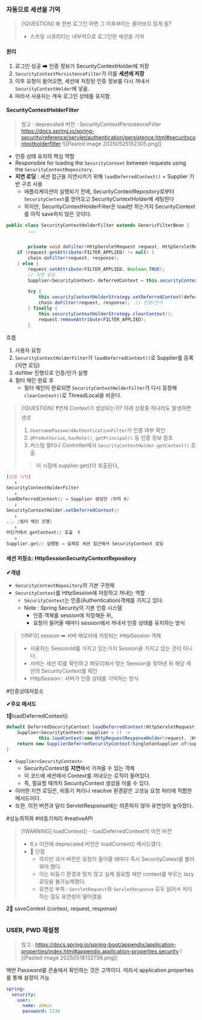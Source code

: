 

### 자동으로 세션을 기억

>[!QUESTION] 왜 한번 로그인 하면 그 이후부터는 물어보지 않게 됨?
>- 스프링 시큐리티는 내부적으로 로그인한 세션을 기억

#### 원리 
1. 로그인 성공 ➡ 인증 정보가 SecurityContextHolder에 저장
2. `SecurityContextPersistenceFilter`가 이를 **세션에 저장**
3. 이후 요청이 들어오면, 세션에 저장된 인증 정보를 다시 꺼내서 `SecurityContextHolder`에 넣음.
4. 따라서 사용자는 계속 로그인 상태를 유지함.

#### SecurityContextHolderFilter
> 참고 : deprecated 버전 : SecurityContextPersistenceFilter 
https://docs.spring.io/spring-security/reference/servlet/authentication/persistence.html#securitycontextholderfilter
![[Pasted image 20250525152305.png]]
- 인증 상태 유지의 핵심 역할 
- Responsible for loading the `SecurityContext` between requests using the `SecurityContextRepository`.
- **지연 로딩** : 세션 접근을 지연시키기 위해 `loadDeferredContext()` + Supplier 기반 구조 사용
	- 애플리케이션이 실행되기 전에, SecurityContextRepository로부터 `SecurityContext`를 얻어오고 SecurityContextHolder에 세팅한다
	- 하지만, SecurityContextHolderFilter은 load만 하는거지 SecurityContext를 아직 save하지 않은 것이다.

```java 
public class SecurityContextHolderFilter extends GenericFilterBean {
		...


		private void doFilter(HttpServletRequest request, HttpServletResponse response, FilterChain chain) throws ServletException, IOException {  
    if (request.getAttribute(FILTER_APPLIED) != null) {  
        chain.doFilter(request, response);  
    } else {  
        request.setAttribute(FILTER_APPLIED, Boolean.TRUE);  
        // 지연 로딩 
        Supplier<SecurityContext> deferredContext = this.securityContextRepository.loadDeferredContext(request);  
  
        try {  
            this.securityContextHolderStrategy.setDeferredContext(deferredContext);  
            chain.doFilter(request, response);  // 인증/인가 
        } finally {  
            this.securityContextHolderStrategy.clearContext();  
            request.removeAttribute(FILTER_APPLIED);  
        }  
```
흐름 
1. 사용자 요청 
2. `SecurityContextHolderFilter`가 `loadDeferredContext()`로 Supplier를 등록 (지연 로딩)
3. dofilter 진행으로 인증/인가 실행 
4. 필터 체인 완료 후 
	- 필터 체인이 완료되면 `SecurityContextHolderFilter`가 다시 등장해 `clearContext()`로 ThreadLocal을 비운다.

>[!QUESTION] ❓언제 Context가 생성되는가?
>아래 상황중 하나라도 발생하면 생성 
>1. `UsernamePasswordAuthenticationFilter`가 인증 여부 확인
>2. `@PreAuthorize`, `hasRole()`, `getPrincipal()` 등 인증 정보 참조
>3. 커스텀 필터나 Controller에서 `SecurityContextHolder.getContext()` 호출
>> 이 시점에 supplier.get()이 호출된다, 

```scss
[요청 시작]
   ↓
SecurityContextHolderFilter
   ↓
loadDeferredContext() → Supplier 생성만 (아직 X)
   ↓
SecurityContextHolder.setDeferredContext()
   ↓
... (필터 체인 진행)
   ↓
어딘가에서 getContext() 호출  ❗
   ↓
Supplier.get() 실행됨 → 실제로 세션 접근해서 SecurityContext 로딩
```



#### 세션 저장소: HttpSessionSecurityContextRepository

**✔개념** 
- `SecurityContextRepository`의 기본 구현체
- `SecurityContext`를 HttpSession에 저장하고 꺼내는 역할
	- `SecurityContext`는 인증(Authentication)객체를 가지고 있다.
	- Note : Spring Security의 기본 인증 시스템
		- 인증 객체를 session에 저장해둔 뒤, 
		- 요청이 들어올 때마다 session에서 꺼내서 인증 상태를 유지하는 방식

> [!INFO] session ➡ 서버 메모리에 저장되는 HttpSession 객체 
> - 사용자는 SeesionId를 가지고 있는거지 Session을 가지고 있는 것이 아니다.
> - 서버는 세션 ID를 확인하고 메모리에서 맞는 Seesion을 찾아낸 뒤 해당 세션의 SecurityContext를 확인
> - HttpSession : 서버가 인증 상태를 기억하는 방식 

#인증상태저장소

**✔주요 메서드**

**1‍⃣**loadDeferredContext()
```java
default DeferredSecurityContext loadDeferredContext(HttpServletRequest request) {  
    Supplier<SecurityContext> supplier = () -> 
		    this.loadContext(new HttpRequestResponseHolder(request, (HttpServletResponse)null));  
    return new SupplierDeferredSecurityContext(SingletonSupplier.of(supplier), SecurityContextHolder.getContextHolderStrategy());  
}
```
- `Supplier<SecurityContext>` 
	- SecurityContext를 **지연**해서 가져올 수 있는 객체
	- 이 코드에 세션에서 Context를 꺼내오는 로직이 들어있다.
	- 즉, 필요할 때까지 SecurityContext 생성을 미룰 수 있다.
- 이러한 지연 로딩은, 비동기 처리나 reacitve 환경같은 고성능 요청 처리에 적합한 메서드이다.
- 또한, 이전 버전과 달리 ServletResponse에는 의존하지 않아 유연성이 높아졌다. 

#성능최적화 #비동기처리 #reativeAPI


> [!WARNING] loadContext() -  loadDeferredContext의 이전 버전 
> - 6.x 이전에  deprecated 버전은 loadContext() 메서드였다. 
> - 💢 단점 
> 	- 하지만 과거 버전은 요청이 들어올 떄마다 즉시 SecurityCotext를 불러와야 했다.
> 	- 이는 비동기 환경과 맞지 않고 실제 필요할 때만 context를 부르는 lazy 로딩을 불가능케했다.
> 	- 유연성 부족 : `ServletRequest`와 `ServletResponse` 모두 읽어서 처리하는 점도 유연성이 떨어졌음




**2‍⃣** saveContext (context, request, response)
```java

```


### USER, PWD 재설정 

> 참고 : https://docs.spring.io/spring-boot/appendix/application-properties/index.html#appendix.application-properties.security
> ![[Pasted image 20250518132756.png]]  




매번 Password를 콘솔에서 확인하는 것은 고역이다.
따라서 application.properties를 통해 설정이 가능 
```yaml
spring:  
  security:  
    user:  
      name: admin   
      password: 1234
```



